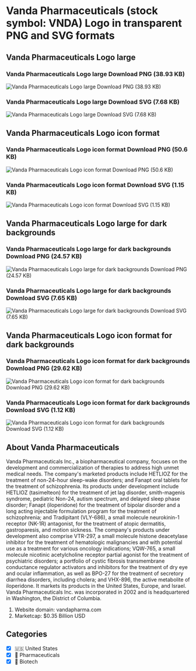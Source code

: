 # Vanda Pharmaceuticals (stock symbol: VNDA) Logo in transparent PNG and SVG formats

## Vanda Pharmaceuticals Logo large

### Vanda Pharmaceuticals Logo large Download PNG (38.93 KB)

![Vanda Pharmaceuticals Logo large Download PNG (38.93 KB)](/img/orig/VNDA_BIG-f9b51c79.png)

### Vanda Pharmaceuticals Logo large Download SVG (7.68 KB)

![Vanda Pharmaceuticals Logo large Download SVG (7.68 KB)](/img/orig/VNDA_BIG-df1b554e.svg)

## Vanda Pharmaceuticals Logo icon format

### Vanda Pharmaceuticals Logo icon format Download PNG (50.6 KB)

![Vanda Pharmaceuticals Logo icon format Download PNG (50.6 KB)](/img/orig/VNDA-f75c95d1.png)

### Vanda Pharmaceuticals Logo icon format Download SVG (1.15 KB)

![Vanda Pharmaceuticals Logo icon format Download SVG (1.15 KB)](/img/orig/VNDA-4b861d8e.svg)

## Vanda Pharmaceuticals Logo large for dark backgrounds

### Vanda Pharmaceuticals Logo large for dark backgrounds Download PNG (24.57 KB)

![Vanda Pharmaceuticals Logo large for dark backgrounds Download PNG (24.57 KB)](/img/orig/VNDA_BIG.D-a079309f.png)

### Vanda Pharmaceuticals Logo large for dark backgrounds Download SVG (7.65 KB)

![Vanda Pharmaceuticals Logo large for dark backgrounds Download SVG (7.65 KB)](/img/orig/VNDA_BIG.D-333cd6c0.svg)

## Vanda Pharmaceuticals Logo icon format for dark backgrounds

### Vanda Pharmaceuticals Logo icon format for dark backgrounds Download PNG (29.62 KB)

![Vanda Pharmaceuticals Logo icon format for dark backgrounds Download PNG (29.62 KB)](/img/orig/VNDA.D-84b30ad7.png)

### Vanda Pharmaceuticals Logo icon format for dark backgrounds Download SVG (1.12 KB)

![Vanda Pharmaceuticals Logo icon format for dark backgrounds Download SVG (1.12 KB)](/img/orig/VNDA.D-bcdf31c3.svg)

## About Vanda Pharmaceuticals

Vanda Pharmaceuticals Inc., a biopharmaceutical company, focuses on the development and commercialization of therapies to address high unmet medical needs. The company's marketed products include HETLIOZ for the treatment of non-24-hour sleep-wake disorders; and Fanapt oral tablets for the treatment of schizophrenia. Its products under development include HETLIOZ (tasimelteon) for the treatment of jet lag disorder, smith-magenis syndrome, pediatric Non-24, autism spectrum, and delayed sleep phase disorder; Fanapt (iloperidone) for the treatment of bipolar disorder and a long acting injectable formulation program for the treatment of schizophrenia; and Tradipitant (VLY-686), a small molecule neurokinin-1 receptor (NK-1R) antagonist, for the treatment of atopic dermatitis, gastroparesis, and motion sickness. The company's products under development also comprise VTR-297, a small molecule histone deacetylase inhibitor for the treatment of hematologic malignancies and with potential use as a treatment for various oncology indications; VQW-765, a small molecule nicotinic acetylcholine receptor partial agonist for the treatment of psychiatric disorders; a portfolio of cystic fibrosis transmembrane conductance regulator activators and inhibitors for the treatment of dry eye and ocular inflammation, as well as BPO-27 for the treatment of secretory diarrhea disorders, including cholera; and VHX-896, the active metabolite of iloperidone. It markets its products in the United States, Europe, and Israel. Vanda Pharmaceuticals Inc. was incorporated in 2002 and is headquartered in Washington, the District of Columbia.

1. Website domain: vandapharma.com
2. Marketcap: $0.35 Billion USD


## Categories
- [x] 🇺🇸 United States
- [x] 💊 Pharmaceuticals
- [x] 🧬 Biotech
